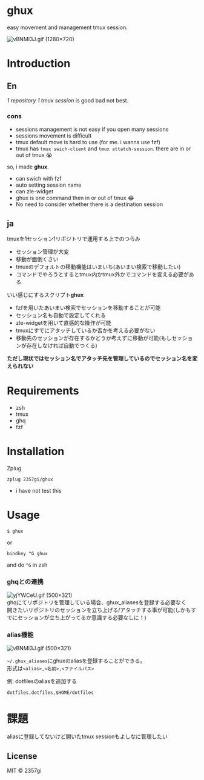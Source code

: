 # ghux
easy movement and management tmux session.


![vBNMI3J.gif (1280×720)](https://i.imgur.com/vBNMI3J.gif)


# Introduction
## En
*1 repository 1 tmux session* is good bad not best.
### cons
- sessions management is not easy if you open many sessions
- sessions movement is difficult
- tmux default move is hard to use (for me. i wanna use fzf)
- tmux has `tmux swich-client` and `tmux attatch-session`. there are in or out of tmux :sob:

so, i made **ghux**.
- can swich with fzf
- auto setting session name
- can zle-widget
- ghux is one command then in or out of tmux :joy:
- No need to consider whether there is a destination session

## ja
tmuxを1セッション1リポジトリで運用する上でのつらみ  
- セッション管理が大変
- 移動が面倒くさい
- tmuxのデフォルトの移動機能はいまいち(あいまい検索で移動したい)
- コマンドでやろうとするとtmux内かtmux外かでコマンドを変える必要がある

いい感じにするスクリプト**ghux**

- fzfを用いたあいまい検索でセッションを移動することが可能
- セッション名も自動で設定してくれる
- zle-widgetを用いて直感的な操作が可能
- tmuxにすでにアタッチしているか否かを考える必要がない
- 移動先のセッションが存在するかどうか考えずに移動が可能(もしセッションが存在しなければ自動でつくる)

**ただし現状ではセッション名でアタッチ先を管理しているのでセッション名を変えられない**  



# Requirements
- zsh
- tmux
- ghq
- fzf

# Installation
Zplug

```zsh:.zshrc
zplug 2357gi/ghux
```
* i have not test this

# Usage
```
$ ghux
```

or

```zsh:.zshrc
bindkey ^G ghux
```
and do `^G` in zsh


### ghqとの連携
![yjYWCeU.gif (500×321)](https://i.imgur.com/yjYWCeU.gif)  
ghqにてリポジトリを管理している場合、ghux_aliasesを登録する必要なく  
開きたいリポジトリのセッションを立ち上げる/アタッチする事が可能(しかもすでにセッションが立ち上がってるか意識する必要なしに！)  

### alias機能

![vBNMI3J.gif (500×321)](https://i.imgur.com/vBNMI3J.gif)  

`~/.ghux_aliases`にghuxのaliasを登録することができる。  
形式は`<alias>,<名前>,<ファイルパス>`

例: dotfilesのaliasを追加する

```
dotfiles,dotfiles,$HOME/dotfiles
```

# 課題
aliasに登録してないけど開いたtmux sessionもよしなに管理したい  

## License
MIT :copyright: 2357gi
